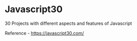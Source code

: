 # Javascript30

30 Projects with different aspects and features of Javascript

Reference - https://javascript30.com/
